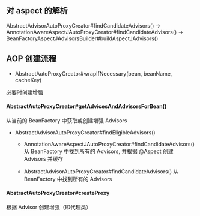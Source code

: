 ## 对 aspect 的解析
AbstractAdvisorAutoProxyCreator#findCandidateAdvisors() -> AnnotationAwareAspectJAutoProxyCreator#findCandidateAdvisors() -> BeanFactoryAspectJAdvisorsBuilder#buildAspectJAdvisors() 

## AOP 创建流程

- AbstractAutoProxyCreator#wrapIfNecessary(bean, beanName, cacheKey)

必要时创建增强

#### AbstractAutoProxyCreator#getAdvicesAndAdvisorsForBean()

从当前的 BeanFactory 中获取或创建增强 Advisors

- AbstractAdvisorAutoProxyCreator#findEligibleAdvisors()
  - AnnotationAwareAspectJAutoProxyCreator#findCandidateAdvisors()  
  从 BeanFactory 中找到所有的 Advisors, 并根据 @Aspect 创建 Advisors 并缓存

  - AbstractAdvisorAutoProxyCreator#findCandidateAdvisors()
  从 BeanFactory 中找到所有的 Advisors

#### AbstractAutoProxyCreator#createProxy

根据 Advisor 创建增强（即代理类）

